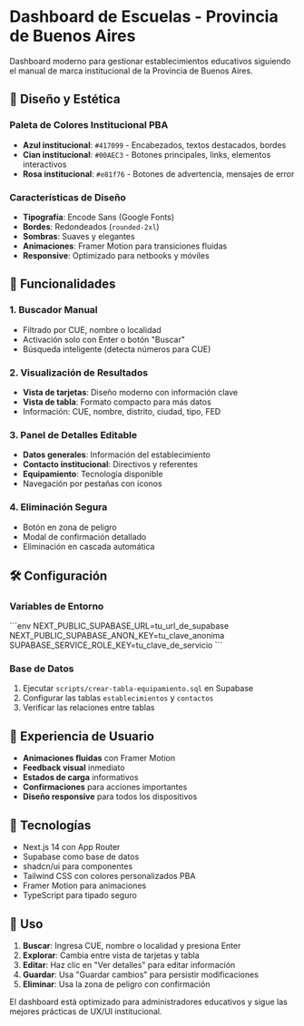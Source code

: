 # Dashboard de Escuelas - Provincia de Buenos Aires

Dashboard moderno para gestionar establecimientos educativos siguiendo el manual de marca institucional de la Provincia de Buenos Aires.

## 🎨 Diseño y Estética

### Paleta de Colores Institucional PBA
- **Azul institucional**: `#417099` - Encabezados, textos destacados, bordes
- **Cian institucional**: `#00AEC3` - Botones principales, links, elementos interactivos  
- **Rosa institucional**: `#e81f76` - Botones de advertencia, mensajes de error

### Características de Diseño
- **Tipografía**: Encode Sans (Google Fonts)
- **Bordes**: Redondeados (`rounded-2xl`)
- **Sombras**: Suaves y elegantes
- **Animaciones**: Framer Motion para transiciones fluidas
- **Responsive**: Optimizado para netbooks y móviles

## 🚀 Funcionalidades

### 1. Buscador Manual
- Filtrado por CUE, nombre o localidad
- Activación solo con Enter o botón "Buscar"
- Búsqueda inteligente (detecta números para CUE)

### 2. Visualización de Resultados
- **Vista de tarjetas**: Diseño moderno con información clave
- **Vista de tabla**: Formato compacto para más datos
- Información: CUE, nombre, distrito, ciudad, tipo, FED

### 3. Panel de Detalles Editable
- **Datos generales**: Información del establecimiento
- **Contacto institucional**: Directivos y referentes
- **Equipamiento**: Tecnología disponible
- Navegación por pestañas con iconos

### 4. Eliminación Segura
- Botón en zona de peligro
- Modal de confirmación detallado
- Eliminación en cascada automática

## 🛠️ Configuración

### Variables de Entorno
\`\`\`env
NEXT_PUBLIC_SUPABASE_URL=tu_url_de_supabase
NEXT_PUBLIC_SUPABASE_ANON_KEY=tu_clave_anonima
SUPABASE_SERVICE_ROLE_KEY=tu_clave_de_servicio
\`\`\`

### Base de Datos
1. Ejecutar `scripts/crear-tabla-equipamiento.sql` en Supabase
2. Configurar las tablas `establecimientos` y `contactos`
3. Verificar las relaciones entre tablas

## 📱 Experiencia de Usuario

- **Animaciones fluidas** con Framer Motion
- **Feedback visual** inmediato
- **Estados de carga** informativos
- **Confirmaciones** para acciones importantes
- **Diseño responsive** para todos los dispositivos

## 🔧 Tecnologías

- Next.js 14 con App Router
- Supabase como base de datos
- shadcn/ui para componentes
- Tailwind CSS con colores personalizados PBA
- Framer Motion para animaciones
- TypeScript para tipado seguro

## 🎯 Uso

1. **Buscar**: Ingresa CUE, nombre o localidad y presiona Enter
2. **Explorar**: Cambia entre vista de tarjetas y tabla
3. **Editar**: Haz clic en "Ver detalles" para editar información
4. **Guardar**: Usa "Guardar cambios" para persistir modificaciones
5. **Eliminar**: Usa la zona de peligro con confirmación

El dashboard está optimizado para administradores educativos y sigue las mejores prácticas de UX/UI institucional.
